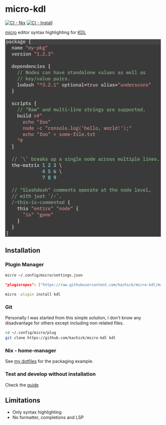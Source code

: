 # micro-kdl

[![CI - Nix](https://github.com/kachick/micro-kdl/actions/workflows/nix.yml/badge.svg?branch=main)](https://github.com/kachick/micro-kdl/actions/workflows/nix.yml?query=branch%3Amain+)
[![CI - Install](https://github.com/kachick/micro-kdl/actions/workflows/install.yml/badge.svg?branch=main)](https://github.com/kachick/micro-kdl/actions/workflows/install.yml?query=branch%3Amain+)

[micro](https://github.com/zyedidia/micro) editor syntax highlighting for [KDL](https://github.com/kdl-org/kdl)

![Screen Shot](https://raw.githubusercontent.com/kachick/micro-kdl/main/assets/screenshot.png)

## Installation

### Plugin Manager

```bash
micro ~/.config/micro/settings.json
```

```json
"pluginrepos": ["https://raw.githubusercontent.com/kachick/micro-kdl/main/repo.json"],
```

```bash
micro -plugin install kdl
```

### Git

Personally I was started from this simple solution, I don't know any disadvantage for others except including non related files.

```bash
cd ~/.config/micro/plug
git clone https://github.com/kachick/micro-kdl kdl
```

### Nix - home-manager

See [my dotfiles](https://github.com/kachick/dotfiles/blob/f042b85145fc045966a114d72beb60477af06141/pkgs/micro-kdl/default.nix) for the packaging example.

### Test and develop without installation

Check the [guide](CONTRIBUTING.md)

## Limitations

- Only syntax highlighting
- No formatter, completions and LSP
